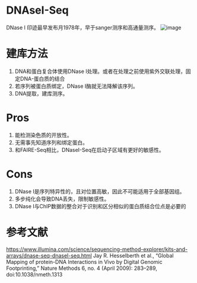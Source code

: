 # DNAseI-Seq
DNase I 印迹最早发布月1978年，早于sanger测序和高通量测序。
![image](https://github.com/SitaoZ/Seq-assays/assets/29169319/8f111098-6001-4c5c-bbf3-f919da207ce0)

# 建库方法
1. DNA和蛋白复合体使用DNase I处理。或者在处理之前使用紫外交联处理，固定DNA-蛋白质的结合
2. 若序列被蛋白质绑定，DNase I酶就无法降解该序列。
3. DNA提取，建库测序。

# Pros
1. 能检测染色质的开放性。
2. 无需事先知道序列和绑定蛋白。
3. 和FAIRE-Seq相比，DNaseI-Seq在启动子区域有更好的敏感性。

# Cons
1. DNase I是序列特异性的，且对位置高敏，因此不可能适用于全部基因组。
2. 多步纯化会导致DNA丢失，限制敏感性。
3. DNase I与ChIP数据的整合对于识别和区分相似的蛋白质结合位点是必要的

# 参考文献
https://www.illumina.com/science/sequencing-method-explorer/kits-and-arrays/dnase-seq-dnasel-seq.html
Jay R. Hesselberth et al., “Global Mapping of protein-DNA Interactions in Vivo by Digital Genomic Footprinting,” Nature Methods 6, no. 4 (April 2009): 283–289, doi:10.1038/nmeth.1313
